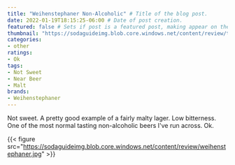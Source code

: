 ```yaml
---
title: "Weihenstephaner Non-Alcoholic" # Title of the blog post.
date: 2022-01-19T18:15:25-06:00 # Date of post creation.
featured: false # Sets if post is a featured post, making appear on the home page side bar.
thumbnail: "https://sodaguideimg.blob.core.windows.net/content/review/thumbs/weihenstephaner.jpg" # Sets thumbnail image appearing inside card on homepage.
categories:
- other
ratings:
- Ok
tags:
- Not Sweet
- Near Beer
- Malt
brands:
- Weihenstephaner
---
```


Not sweet. A pretty good example of a fairly malty lager. Low bitterness. One of the most normal tasting non-alcoholic beers I've run across. Ok.

{{< figure src="https://sodaguideimg.blob.core.windows.net/content/review/weihenstephaner.jpg" >}}